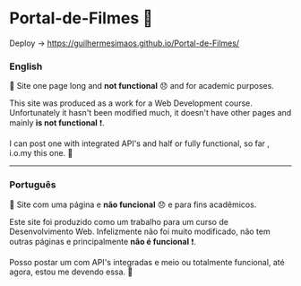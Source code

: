 # Portal-de-Filmes :movie_camera:
Deploy -> https://guilhermesimaos.github.io/Portal-de-Filmes/

### English

:beginner: Site one page long and **not functional** :disappointed: and for academic purposes.

This site was produced as a work for a Web Development course. Unfortunately it hasn't been modified much, it doesn't have other pages and mainly **is not functional** :exclamation:.

I can post one with integrated API's and half or fully functional, so far , i.o.my this one. :eyes:

---


### Português

:beginner: Site com uma página e **não funcional** :disappointed: e para fins acadêmicos.

Este site foi produzido como um trabalho para um curso de Desenvolvimento Web. Infelizmente não foi muito modificado, não tem outras páginas e principalmente **não é funcional** :exclamation:.

Posso postar um com API's integradas e meio ou totalmente funcional, até agora, estou me devendo essa. :eyes:
